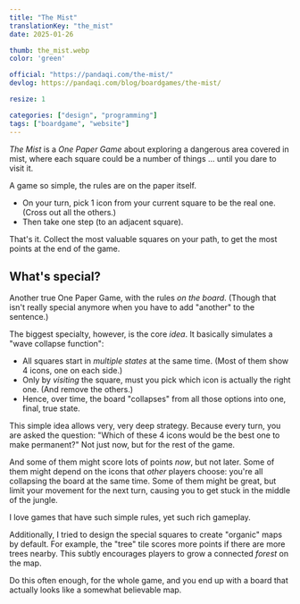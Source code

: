 ```yaml
---
title: "The Mist"
translationKey: "the_mist"
date: 2025-01-26

thumb: the_mist.webp
color: 'green'

official: "https://pandaqi.com/the-mist/"
devlog: https://pandaqi.com/blog/boardgames/the-mist/

resize: 1

categories: ["design", "programming"]
tags: ["boardgame", "website"]
---
```


_The Mist_ is a _One Paper Game_ about exploring a dangerous area covered in mist, where each square could be a number of things ... until you dare to visit it.

A game so simple, the rules are on the paper itself.

* On your turn, pick 1 icon from your current square to be the real one. (Cross out all the others.)
* Then take one step (to an adjacent square).

That's it. Collect the most valuable squares on your path, to get the most points at the end of the game.

## What's special?

Another true One Paper Game, with the rules _on the board_. (Though that isn't really special anymore when you have to add "another" to the sentence.)

The biggest specialty, however, is the core _idea_. It basically simulates a "wave collapse function": 

* All squares start in _multiple states_ at the same time. (Most of them show 4 icons, one on each side.)
* Only by _visiting_ the square, must you pick which icon is actually the right one. (And remove the others.)
* Hence, over time, the board "collapses" from all those options into one, final, true state.

This simple idea allows very, very deep strategy. Because every turn, you are asked the question: "Which of these 4 icons would be the best one to make permanent?" Not just now, but for the rest of the game.

And some of them might score lots of points _now_, but not later. Some of them might depend on the icons that _other_ players choose: you're all collapsing the board at the same time. Some of them might be great, but limit your movement for the next turn, causing you to get stuck in the middle of the jungle.

I love games that have such simple rules, yet such rich gameplay.

Additionally, I tried to design the special squares to create "organic" maps by default. For example, the "tree" tile scores more points if there are more trees nearby. This subtly encourages players to grow a connected _forest_ on the map.

Do this often enough, for the whole game, and you end up with a board that actually looks like a somewhat believable map.